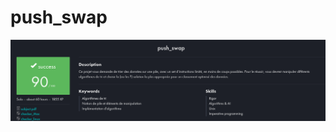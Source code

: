# push_swap

<img src="https://github.com/hlefevregit/push_swap/blob/main/Screenshot%20from%202024-08-27%2013-07-50.png"/>
